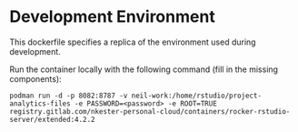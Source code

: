 # Development Environment  

This dockerfile specifies a replica of the environment used during development. 

Run the container locally with the following command (fill in the missing components):  

`podman run -d -p 8082:8787 -v neil-work:/home/rstudio/project-analytics-files -e PASSWORD=<password> -e ROOT=TRUE registry.gitlab.com/nkester-personal-cloud/containers/rocker-rstudio-server/extended:4.2.2`
